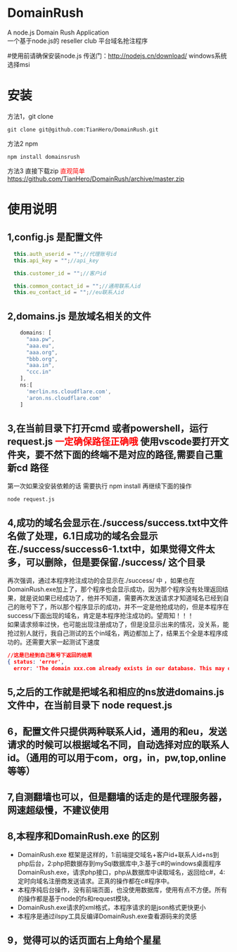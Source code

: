 # DomainRush
A node.js Domain Rush Application  
一个基于node.js的 reseller club 平台域名抢注程序

#使用前请确保安装node.js 传送门：http://nodejs.cn/download/   windows系统选择msi

# 安装
方法1，git clone
```
git clone git@github.com:TianHero/DomainRush.git
```
方法2 npm
```
npm install domainsrush
```
方法3 直接下载zip <font color="red">直观简单</font> https://github.com/TianHero/DomainRush/archive/master.zip

# 使用说明
## 1,config.js 是配置文件
```js
  this.auth_userid = "";//代理账号id
  this.api_key = "";//api_key

  this.customer_id = "";//客户id

  this.common_contact_id = "";//通用联系人id
  this.eu_contact_id = "";//eu联系人id
```

## 2,domains.js 是放域名相关的文件
```js
    domains: [
      "aaa.pw",
      "aaa.eu",
      "aaa.org",
      "bbb.org",
      "aaa.in",
      "ccc.in"
    ],
    ns:[
      'merlin.ns.cloudflare.com',
      'aron.ns.cloudflare.com'
    ]
```
## 3,在当前目录下打开cmd 或者powershell，运行request.js  <font color="red">一定确保路径正确哦</font> 使用vscode要打开文件夹，要不然下面的终端不是对应的路径,需要自己重新cd 路径 
第一次如果没安装依赖的话 需要执行 npm install 再继续下面的操作
```
node request.js
```

## 4,成功的域名会显示在./success/success.txt中文件名做了处理，6.1日成功的域名会显示在./success/success6-1.txt中，如果觉得文件太多，可以删除，但是要保留./success/ 这个目录  
再次强调，通过本程序抢注成功的会显示在./success/ 中 ，如果也在DomainRush.exe加上了，那个程序也会显示成功，因为那个程序没有处理返回结果，就是说如果已经成功了，他并不知道，需要再次发送请求才知道域名已经到自己的账号下了，所以那个程序显示的成功，并不一定是他抢成功的，但是本程序在success/下面出现的域名，肯定是本程序抢注成功的。望周知！！！  
如果请求频率过快，也可能出现注册成功了，但是没显示出来的情况，没关系，能抢过别人就行，我自己测试的五个in域名，两边都加上了，结果五个全是本程序成功的。还需要大家一起测试下速度
```json
//这是已经到自己账号下返回的结果
{ status: 'error',
  error: 'The domain xxx.com already exists in our database. This may occur if there is a pending Order for xxx.com in our database under your account or any other account. You may search for this domain within your control panel. If you do not find this domain within your profile please contact our Support Department.' }
```
## 5,之后的工作就是把域名和相应的ns放进domains.js文件中，在当前目录下 node request.js
## 6，配置文件只提供两种联系人id，通用的和eu，发送请求的时候可以根据域名不同，自动选择对应的联系人id。（通用的可以用于com，org，in，pw,top,online等等）
## 7,自测翻墙也可以，但是翻墙的话走的是代理服务器，网速超级慢，不建议使用
## 8,本程序和DomainRush.exe 的区别
- DomainRush.exe 框架是这样的，1:前端提交域名+客户id+联系人id+ns到php后台，2:php把数据存到mySql数据库中,3:基于c#的windows桌面程序DomainRush.exe，请求php接口，php从数据库中读取域名，返回给c#，4:定时向域名注册商发送请求。正真的操作都在c#程序中。
- 本程序纯后台操作，没有前端页面，也没使用数据库，使用有点不方便。所有的操作都是基于node的fs和request模块。
- DomainRush.exe请求的xml格式，本程序请求的是json格式更快更小
- 本程序是通过ilspy工具反编译DomainRush.exe查看源码来的灵感
## 9，觉得可以的话页面右上角给个星星
